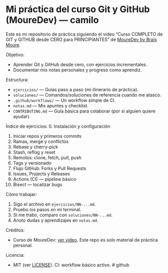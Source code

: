 # Mi práctica del curso Git y GitHub (MoureDev) — camilo

Este es mi repositorio de práctica siguiendo el video “Curso COMPLETO de GIT y GITHUB desde CERO para PRINCIPIANTES” de [MoureDev by Brais Moure](https://www.youtube.com/watch?v=3GymExBkKjE).

Objetivo:
- Aprender Git y GitHub desde cero, con ejercicios incrementales.
- Documentar mis notas personales y progreso como aprendiz.

Estructura:
- `ejercicios/` — Guías paso a paso (mi itinerario de práctica).
- `soluciones/` — Comandos/soluciones de referencia cuando me atasco.
- `.github/workflows/` — Un workflow simple de CI.
- `notas.md` — Mis apuntes y checklist.
- `CONTRIBUTING.md` — Guía básica para colaborar (por si alguien quiere ayudar).

Índice de ejercicios:
0. Instalación y configuración
1. Iniciar repos y primeros commits
2. Ramas, merge y conflictos
3. Rebase y cherry-pick
4. Stash, reflog y reset
5. Remotos: clone, fetch, pull, push
6. Tags y versionado
7. Flujo GitHub: Forks y Pull Requests
8. Issues, Projects y Releases
9. Actions (CI) — pipeline básico
10. Bisect — localizar bugs

Cómo trabajar:
1) Sigo el archivo en `ejercicios/NN-...md`.
2) Pruebo los pasos en mi terminal.
3) Si me trabo, comparo con `soluciones/NN-...md`.
4) Anoto dudas y aprendizajes en `notas.md`.

Créditos:
- Curso de MoureDev: [ver video](https://www.youtube.com/watch?v=3GymExBkKjE). Este repo es solo material de práctica personal.

Licencia:
- MIT (ver [LICENSE](LICENSE)).
CI: workflow básico activo.
#   g i t h u b 
 
 
